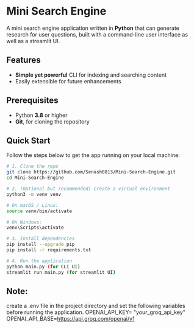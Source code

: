 # Mini Search Engine

A mini search engine application written in **Python** that can generate research for user questions, built with a command-line user interface as well as a streamlit UI. 


## Features

- **Simple yet powerful** CLI for indexing and searching content
- Easily extensible for future enhancements

## Prerequisites

- Python **3.8** or higher
- **Git**, for cloning the repository

## Quick Start

Follow the steps below to get the app running on your local machine:

```bash
# 1. Clone the repo
git clone https://github.com/Senash0813/Mini-Search-Engine.git
cd Mini-Search-Engine

# 2. (Optional but recommended) Create a virtual environment
python3 -m venv venv

# On macOS / Linux:
source venv/bin/activate

# On Windows:
venv\Scripts\activate

# 3. Install dependencies
pip install --upgrade pip
pip install -r requirements.txt

# 4. Run the application
python main.py (for CLI UI)
streamlit run main.py (for streamlit UI)
```

## Note:
create a .env file in the project directory and set the following variables before running the application.
OPENAI_API_KEY= "your_groq_api_key"
OPENAI_API_BASE=https://api.groq.com/openai/v1

